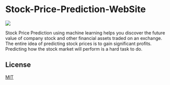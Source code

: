 # Stock-Price-Prediction-WebSite

![](https://media3.giphy.com/media/C41Xy2F6TjP04XJIld/giphy.gif?cid=ecf05e47lisjubhqnd9srciknzo09beqcsjuprjgc2p6xm3k&ep=v1_gifs_related&rid=giphy.gif&ct=g)

Stock Price Prediction using machine learning helps you discover the future value of company stock and other financial assets traded on an exchange. The entire idea of predicting stock prices is to gain significant profits. Predicting how the stock market will perform is a hard task to do.


## License
[MIT](LICENSE)
